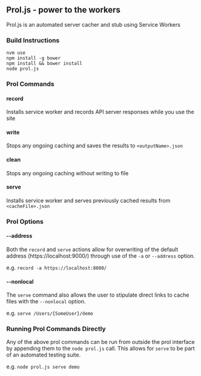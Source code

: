 Prol.js - power to the workers
------
Prol.js is an automated server cacher and stub using Service Workers

### Build Instructions
    nvm use
    npm install -g bower
    npm install && bower install
    node prol.js

### Prol Commands
#### record
Installs service worker and records API server responses while you use the site

#### write <outputName>
Stops any ongoing caching and saves the results to `<outputName>.json`

#### clean
Stops any ongoing caching without writing to file

#### serve <cacheFile>
Installs service worker and serves previously cached results from `<cacheFile>.json`

### Prol Options
#### --address
Both the `record` and `serve` actions allow for overwriting of the default address (https://localhost:9000/) through use of the `-a` or `--address` option.

  e.g. `record -a https://localhost:8080/`

#### --nonlocal
The `serve` command also allows the user to stipulate direct links to cache files with the `--nonlocal` option.

  e.g. `serve /Users/{SomeUser}/demo`

### Running Prol Commands Directly
Any of the above prol commands can be run from outside the prol interface by appending them to the `node prol.js` call. This allows for `serve` to be part of an automated testing suite.

e.g. `node prol.js serve demo`
